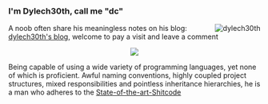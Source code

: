 ### I'm Dylech30th, call me "dc"
<img align="right" src="https://count.getloli.com/get/@dylech30th?theme=rule34" alt="dylech30th">
 
A noob often share his meaningless notes on his blog: [dylech30th's blog](https://sora.ink), welcome to pay a visit and leave a comment

<p align="center">
    <img src="https://img.shields.io/static/v1?label=State-of-the-art&message=Shitcode&color=7B5804">
</p>

Being capable of using a wide variety of programming languages, yet none of which is proficient. Awful naming conventions, highly coupled project structures, mixed responsibilities and pointless inheritance hierarchies, he is a man who adheres to the [State-of-the-art-Shitcode](https://github.com/trekhleb/state-of-the-art-shitcode)
<!--
<img align="right" src="https://github-readme-stats.vercel.app/api?username=dylech30th&show_icons=true&theme=dracula" alt="dylech30th github stats">
<p align="center">
    <img src="https://img.shields.io/badge/-Java-red?logo=java&style=flat-square">
    <img src="https://img.shields.io/badge/-C%23-blueviolet?logo=c%20sharp&style=flat-square">
    <img src="https://img.shields.io/badge/-Kotlin-DB4D6D?logo=kotlin&style=flat-square">
    <img src="https://img.shields.io/badge/-C++-F9BF45?logo=c%2B%2B&style=flat-square">
    <img src="https://img.shields.io/badge/-C-gray?logo=c&style=flat-square">
  </p>
  <p align="center">
    <img src="https://github-readme-stats.vercel.app/api/top-langs/?username=dylech30th&layout=compact&theme=dracula">
  </p>

<!--
**dylech30th/dylech30th** is a ✨ _special_ ✨ repository because its `README.md` (this file) appears on your GitHub profile.

Here are some ideas to get you started:

- 🔭 I’m currently working on ...
- 🌱 I’m currently learning ...
- 👯 I’m looking to collaborate on ...
- 🤔 I’m looking for help with ...
- 💬 Ask me about ...
- 📫 How to reach me: ...
- 😄 Pronouns: ...
- ⚡ Fun fact: ...
-->

